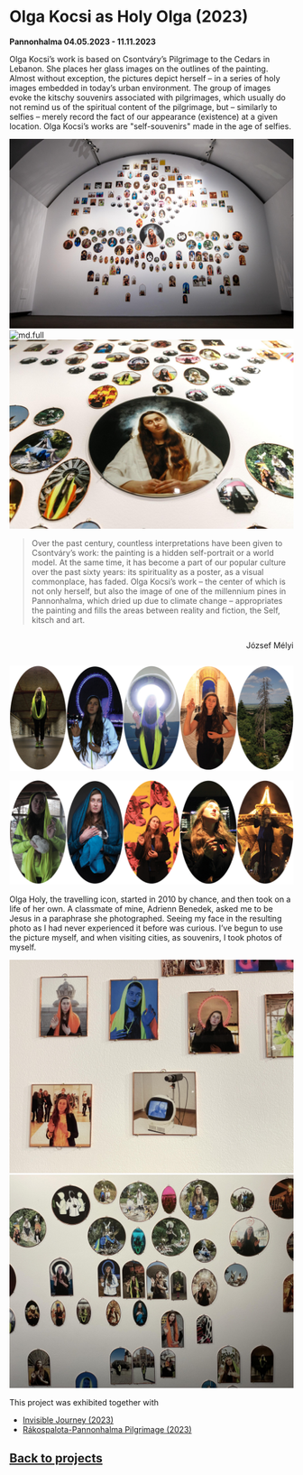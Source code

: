 <!-- {
    "img": "projects/OlgaKocsi-as-HolyOlga_2023/DSC04655.jpg",
    "title": "Olga Kocsi as Holy Olga (2023)",
    "desc": "Holy Olga glass images overlaid on Csontváry's Pilgrimage to the Cedars in Lebanon."
} -->

# Olga Kocsi as Holy Olga (2023)
**Pannonhalma 04.05.2023 - 11.11.2023**

Olga Kocsi’s work is based on Csontváry’s Pilgrimage to the Cedars in Lebanon. She places her glass images on the outlines of the painting. Almost without exception, the pictures depict herself – in a series of holy images embedded in today’s urban environment. The group of images evoke the kitschy souvenirs associated with pilgrimages, which usually do not remind us of the spiritual content of the pilgrimage, but – similarly to selfies – merely record the fact of our appearance (existence) at a given location. Olga Kocsi’s works are "self-souvenirs" made in the age of selfies.

![md.full](OlgaKocsi-as-HolyOlga_2023/DSC04655.jpg)
![md.full](OlgaKocsi-as-HolyOlga_2023/olga_cedrus.jpg)
![md.full](OlgaKocsi-as-HolyOlga_2023/DSC_9162.jpg)

> Over the past century, countless interpretations have been given to Csontváry’s work: the painting is a hidden self-portrait or a world model. At the same time, it has become a part of our popular culture over the past sixty years: its spirituality as a poster, as a visual commonplace, has faded. Olga Kocsi’s work – the center of which is not only herself, but also the image of one of the millennium pines in Pannonhalma, which dried up due to climate change – appropriates the painting and fills the areas between reality and fiction, the Self, kitsch and art.

<span style="display: flex; flex-direction: column; align-items: flex-end">

József Mélyi

</span>

![md.expand](OlgaKocsi-as-HolyOlga_2023/ellipszis_0.png)

![md.expand](OlgaKocsi-as-HolyOlga_2023/ellipszis_1.png)

Olga Holy, the travelling icon, started in 2010 by chance, and then took on a life of her own. A classmate of mine, Adrienn Benedek, asked me to be Jesus in a paraphrase she photographed. Seeing my face in the resulting photo as I had never experienced it before was curious. I’ve begun to use the picture myself, and when visiting cities, as souvenirs, I took photos of myself.

<mdcompare ls="OlgaKocsi-as-HolyOlga_2023/olga_jesus_rembrandt.jpg" rs="OlgaKocsi-as-HolyOlga_2023/olga_jesus_olga.jpg" ></mdcompare>

![md.full](OlgaKocsi-as-HolyOlga_2023/IMG_4226.JPG)
![md.full](OlgaKocsi-as-HolyOlga_2023/IMG_4219.JPG)

This project was exhibited together with

* [Invisible Journey (2023)](/c/projects/Invisible-Journey_2023)
* [Rákospalota-Pannonhalma Pilgrimage (2023)](/c/projects/Raakospalota-Pannonhalma-Pilgrimage_2023)

## [Back to projects](/c/projects)